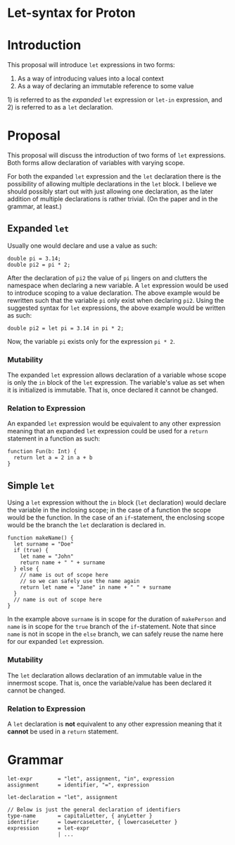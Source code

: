 # Let-syntax for Proton

Introduction
============

This proposal will introduce `let` expressions in two forms:

1. As a way of introducing values into a local context
2. As a way of declaring an immutable reference to some value

1\) is referred to as the _expanded_ `let` expression or `let-in` expression,
and 2) is referred to as a `let` declaration.

Proposal
========

This proposal will discuss the introduction of two forms of `let` expressions.
Both forms allow declaration of variables with varying scope.

For both the expanded `let` expression and the `let` declaration there is
the possibility of allowing multiple declarations in the `let` block.
I believe we should possibly start out with just allowing one declaration,
as the later addition of multiple declarations is rather trivial.
(On the paper and in the grammar, at least.)

Expanded `let`
--------------

Usually one would declare and use a value as such:

    double pi = 3.14;
    double pi2 = pi * 2;

After the declaration of `pi2` the value of `pi` lingers on and clutters
the namespace when declaring a new variable.
A `let` expression would be used to introduce scoping to a value declaration.
The above example would be rewritten such that the variable `pi` only
exist when declaring `pi2`.
Using the suggested syntax for `let` expressions, the above example
would be written as such:

    double pi2 = let pi = 3.14 in pi * 2;

Now, the variable `pi` exists only for the expression `pi * 2`.

### Mutability

The expanded `let` expression allows declaration of a variable
whose scope is only the `in` block of the `let` expression.
The variable's value as set when it is initialized is immutable.
That is, once declared it cannot be changed.

### Relation to Expression

An expanded `let` expression would be equivalent to any
other expression meaning that an expanded `let` expression could be used
for a `return` statement in a function as such:

    function Fun(b: Int) {
      return let a = 2 in a + b
    }

Simple `let`
------------

Using a `let` expression without the `in` block (`let` declaration) 
would declare the variable in the inclosing scope; in the case of a function 
the scope would be the function. 
In the case of an `if`-statement, the enclosing scope would be
the branch the `let` declaration is declared in.

    function makeName() {
      let surname = "Doe"
      if (true) {
        let name = "John"
        return name + " " + surname
      } else {
        // name is out of scope here
        // so we can safely use the name again
        return let name = "Jane" in name + " " + surname
      }
      // name is out of scope here
    }

In the example above `surname` is in scope for the duration of `makePerson`
and `name` is in scope for the `true` branch of the `if`-statement.
Note that since `name` is not in scope in the `else` branch, we can safely
reuse the name here for our expanded `let` expression.

### Mutability

The `let` declaration allows declaration of an immutable value in the innermost
scope.
That is, once the variable/value has been declared it cannot be changed.

### Relation to Expression

A `let` declaration is **not** equivalent to any other expression meaning
that it **cannot** be used in a `return` statement.

Grammar
=======

~~~
let-expr        = "let", assignment, "in", expression
assignment      = identifier, "=", expression

let-declaration = "let", assignment

// Below is just the general declaration of identifiers
type-name       = capitalLetter, { anyLetter }
identifier      = lowercaseLetter, { lowercaseLetter }
expression      = let-expr
                | ...
~~~
